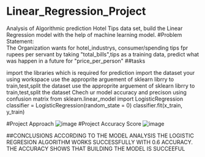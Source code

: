 # Linear_Regression_Project
Analysis of Algorithmic prediction Hotel Tips data set, build the Linear Regression model with the help of machine learning model.
#Problem Statement:  
The Organization wants for hotel_industrys, consumer/spending tips fpr rupees per servant by taking "total_bills",tips as a training data, predict what was happen in a future for "price_per_person"
##tasks

import the libraries which is required for prediction
import the dataset your using workspace
use the approprite arguement of sklearn librry to train,test,split the dataset
use the approprite arguement of sklearn librry to train,test,split the dataset
Chech ur model accuracy and precison using confusion matrix
from sklearn.linear_model import LogisticRegression
classifier = LogisticRegression(random_state = 0)
classifier.fit(x_train, y_train)

#Project Approach
![image](https://github.com/Manoharatikam/Linear_Regression_Project/assets/112773863/a740f1f2-dc6e-4abb-9075-7aec8f33ccc1)
#Project Accuracy Score
![image](https://github.com/Manoharatikam/Linear_Regression_Project/assets/112773863/ee261d68-e584-4c36-ba06-8e761bfc31b7)

##CONCLUSIONS
ACCORDING TO THE MODEL ANALYSIS THE LOGISTIC REGRESION ALGORITHM WORKS SUCCESSFULLY WITH 0.6 ACCURACY.
THE ACCURACY SHOWS THAT BUILDING THE MODEL IS SUCCEEFUL

